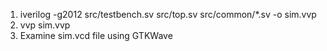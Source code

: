 1) iverilog -g2012 src/testbench.sv src/top.sv src/common/*.sv -o sim.vvp
2) vvp sim.vvp
3) Examine sim.vcd file using GTKWave

